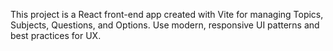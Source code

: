 <!-- Use this file to provide workspace-specific custom instructions to Copilot. For more details, visit https://code.visualstudio.com/docs/copilot/copilot-customization#_use-a-githubcopilotinstructionsmd-file -->

This project is a React front-end app created with Vite for managing Topics, Subjects, Questions, and Options. Use modern, responsive UI patterns and best practices for UX.
